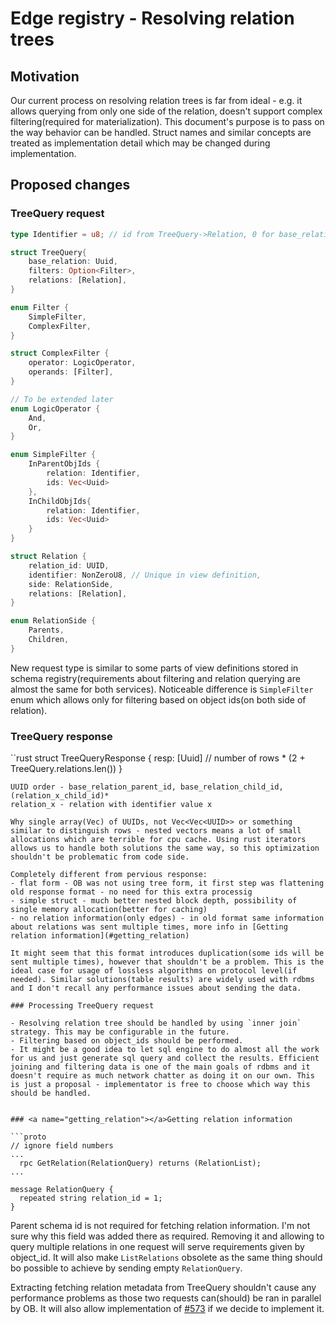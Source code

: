 # Edge registry - Resolving relation trees

## Motivation
Our current process on resolving relation trees is far from ideal - e.g. it allows querying from only one side of the relation, doesn't support complex filtering(required for materialization).
This document's purpose is to pass on the way behavior can be handled. Struct names and similar concepts are treated as implementation detail which may be changed during implementation.

## Proposed changes

### TreeQuery request

```rust 
type Identifier = u8; // id from TreeQuery->Relation, 0 for base_relation

struct TreeQuery{
    base_relation: Uuid,
    filters: Option<Filter>,
    relations: [Relation],
}

enum Filter {
    SimpleFilter,
    ComplexFilter,
}

struct ComplexFilter {
    operator: LogicOperator,
    operands: [Filter],
}

// To be extended later
enum LogicOperator {
    And,
    Or,
}

enum SimpleFilter {
    InParentObjIds {
        relation: Identifier,
        ids: Vec<Uuid> 
    },
    InChildObjIds{
        relation: Identifier,
        ids: Vec<Uuid>
    }
}

struct Relation {
    relation_id: UUID,
    identifier: NonZeroU8, // Unique in view definition,
    side: RelationSide,
    relations: [Relation],
}

enum RelationSide {
    Parents,
    Children,
}
```

New request type is similar to some parts of view definitions stored in schema registry(requirements about filtering and relation querying are almost the same for both services). Noticeable difference is `SimpleFilter` enum which allows only for filtering based on object ids(on both side of relation).


### TreeQuery response

``rust
struct TreeQueryResponse {
    resp: [Uuid] // number of rows * (2 + TreeQuery.relations.len())
}
```
UUID order - base_relation_parent_id, base_relation_child_id, (relation_x_child_id)*
relation_x - relation with identifier value x

Why single array(Vec) of UUIDs, not Vec<Vec<UUID>> or something similar to distinguish rows - nested vectors means a lot of small allocations which are terrible for cpu cache. Using rust iterators allows us to handle both solutions the same way, so this optimization shouldn't be problematic from code side.

Completely different from pervious response:
- flat form - OB was not using tree form, it first step was flattening old response format - no need for this extra processig
- simple struct - much better nested block depth, possibility of single memory allocation(better for caching)
- no relation information(only edges) - in old format same information about relations was sent multiple times, more info in [Getting relation information](#getting_relation)

It might seem that this format introduces duplication(some ids will be sent multiple times), however that shouldn't be a problem. This is the ideal case for usage of lossless algorithms on protocol level(if needed). Similar solutions(table results) are widely used with rdbms and I don't recall any performance issues about sending the data.

### Processing TreeQuery request

- Resolving relation tree should be handled by using `inner join` strategy. This may be configurable in the future.
- Filtering based on object_ids should be performed.
- It might be a good idea to let sql engine to do almost all the work for us and just generate sql query and collect the results. Efficient joining and filtering data is one of the main goals of rdbms and it doesn't require as much network chatter as doing it on our own. This is just a proposal - implementator is free to choose which way this should be handled.


### <a name="getting_relation"></a>Getting relation information

```proto
// ignore field numbers
...
  rpc GetRelation(RelationQuery) returns (RelationList);
...

message RelationQuery {
  repeated string relation_id = 1;
}

```

Parent schema id is not required for fetching relation information. I'm not sure why this field was added there as required. Removing it and allowing to query multiple relations in one request will serve requirements given by object_id. It will also make `ListRelations` obsolete as the same thing should bo possible to achieve by sending empty `RelationQuery`.

Extracting fetching relation metadata from TreeQuery shouldn't cause any performance problems as those two requests can(should) be ran in parallel by OB. It will also allow implementation of [#573](https://github.com/epiphany-platform/CommonDataLayer/issues/573) if we decide to implement it.


